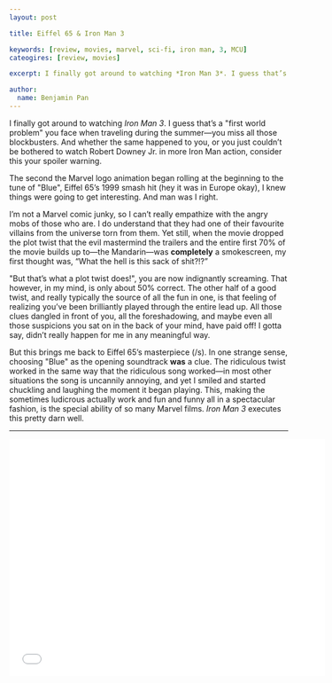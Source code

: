 ```yaml
---
layout: post

title: Eiffel 65 & Iron Man 3

keywords: [review, movies, marvel, sci-fi, iron man, 3, MCU]
cateogires: [review, movies]

excerpt: I finally got around to watching *Iron Man 3*. I guess that’s a "first world problem" you face when traveling during the summer—you miss all those blockbusters.

author:
  name: Benjamin Pan
---
```


I finally got around to watching *Iron Man 3*. I guess that’s a "first world problem" you face when traveling during the summer—you miss all those blockbusters. And whether the same happened to you, or you just couldn’t be bothered to watch Robert Downey Jr. in more Iron Man action, consider this your spoiler warning.

The second the Marvel logo animation began rolling at the beginning to the tune of "Blue", Eiffel 65’s 1999 smash hit (hey it was in Europe okay), I knew things were going to get interesting. And man was I right.

I’m not a Marvel comic junky, so I can’t really empathize with the angry mobs of those who are. I do understand that they had one of their favourite villains from the universe torn from them. Yet still, when the movie dropped the plot twist that the evil mastermind the trailers and the entire first 70% of the movie builds up to—the Mandarin—was **completely** a smokescreen, my first thought was, “What the hell is this sack of shit?!?”

"But that’s what a plot twist does!", you are now indignantly screaming. That however, in my mind, is only about 50% correct. The other half of a good twist, and really typically the source of all the fun in one, is that feeling of realizing you’ve been brilliantly played through the entire lead up. All those clues dangled in front of you, all the foreshadowing, and maybe even all those suspicions you sat on in the back of your mind, have paid off! I gotta say, didn’t really happen for me in any meaningful way.

But this brings me back to Eiffel 65’s masterpiece (/s). In one strange sense, choosing "Blue" as the opening soundtrack **was** a clue. The ridiculous twist worked in the same way that the ridiculous song worked—in most other situations the song is uncannily annoying, and yet I smiled and started chuckling and laughing the moment it began playing. This, making the sometimes ludicrous actually work and fun and funny all in a spectacular fashion, is the special ability of so many Marvel films. *Iron Man 3* executes this pretty darn well.

---

<iframe width="570" height="428" src="//www.youtube.com/embed/68ugkg9RePc?rel=0" frameborder="0" allowfullscreen></iframe>
